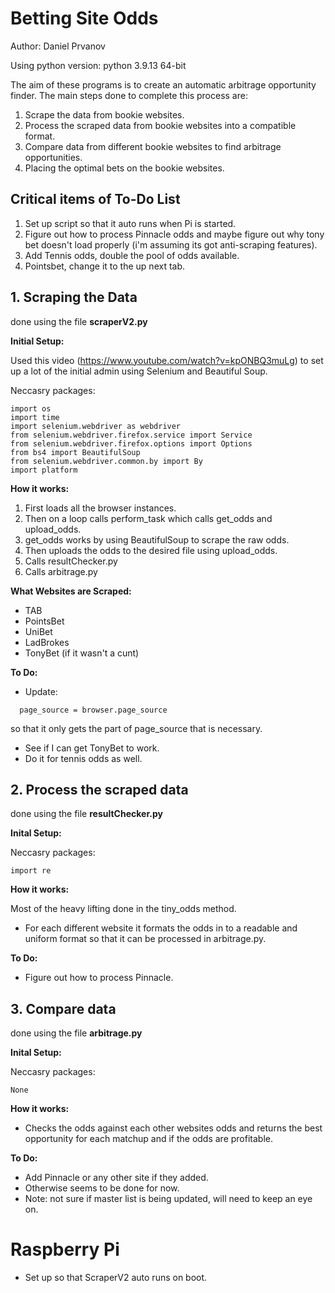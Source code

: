 # Betting Site Odds
Author: Daniel Prvanov

Using python version: python 3.9.13 64-bit

The aim of these programs is to create an automatic arbitrage opportunity finder. The main steps done to complete this process are:
1. Scrape the data from bookie websites.
2. Process the scraped data from bookie websites into a compatible format.
3. Compare data from different bookie websites to find arbitrage opportunities.
4. Placing the optimal bets on the bookie websites.

## Critical items of To-Do List

1. Set up script so that it auto runs when Pi is started.
2. Figure out how to process Pinnacle odds and maybe figure out why tony bet doesn't load properly (i'm assuming its got anti-scraping features).
3. Add Tennis odds, double the pool of odds available.
4. Pointsbet, change it to the up next tab.

## 1. Scraping the Data

done using the file **scraperV2.py**

**Initial Setup:**

Used this video (https://www.youtube.com/watch?v=kpONBQ3muLg) to set up a lot of the initial admin using Selenium and Beautiful Soup.

Neccasry packages:
```
import os
import time
import selenium.webdriver as webdriver
from selenium.webdriver.firefox.service import Service
from selenium.webdriver.firefox.options import Options
from bs4 import BeautifulSoup
from selenium.webdriver.common.by import By
import platform
```

**How it works:**

1. First loads all the browser instances. 
2. Then on a loop calls perform_task which calls get_odds and upload_odds.
3. get_odds works by using BeautifulSoup to scrape the raw odds.
4. Then uploads the odds to the desired file using upload_odds.
5. Calls resultChecker.py
6. Calls arbitrage.py

**What Websites are Scraped:**

* TAB
* PointsBet
* UniBet
* LadBrokes
* TonyBet (if it wasn't a cunt)

**To Do:**

* Update:
```
  page_source = browser.page_source 
```
so that it only gets the part of page_source that is necessary.
* See if I can get TonyBet to work.
* Do it for tennis odds as well.

## 2. Process the scraped data

done using the file **resultChecker.py**

**Inital Setup:**

Neccasry packages:
```
import re
```

**How it works:**

Most of the heavy lifting done in the tiny_odds method.
* For each different website it formats the odds in to a readable and uniform format so that it can be processed in arbitrage.py.

**To Do:**

* Figure out how to process Pinnacle.

## 3. Compare data

done using the file **arbitrage.py**

**Inital Setup:**

Neccasry packages:
```
None
```

**How it works:**

* Checks the odds against each other websites odds and returns the best opportunity for each matchup and if the odds are profitable. 

**To Do:**

* Add Pinnacle or any other site if they added.
* Otherwise seems to be done for now.
* Note: not sure if master list is being updated, will need to keep an eye on.


# Raspberry Pi

* Set up so that ScraperV2 auto runs on boot.

